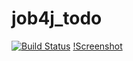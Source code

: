 # job4j_todo
[![Build Status](https://travis-ci.com/plifis/job4j_todo.svg?branch=main)](https://travis-ci.com/plifis/job4j_todo)
[!Screenshot](images/4.png)
